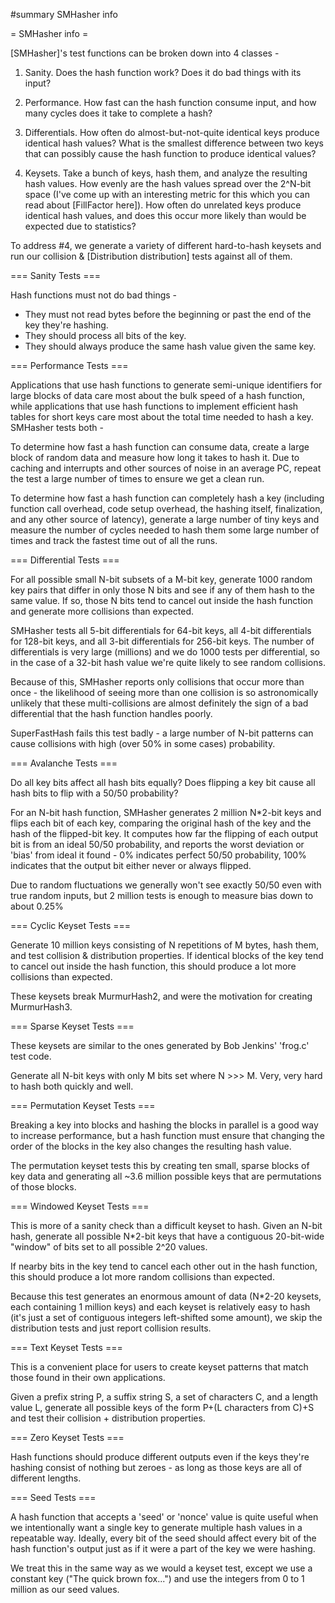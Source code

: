 #summary SMHasher info

= SMHasher info =

[SMHasher]'s test functions can be broken down into 4 classes - 

1. Sanity. Does the hash function work? Does it do bad things with its input?

2. Performance. How fast can the hash function consume input, and how many cycles does it take to complete a hash?

3. Differentials. How often do almost-but-not-quite identical keys produce identical hash values? What is the smallest difference between two keys that can possibly cause the hash function to produce identical values?

4. Keysets. Take a bunch of keys, hash them, and analyze the resulting hash values. How evenly are the hash values spread over the 2^N-bit space (I've come up with an interesting metric for this which you can read about [FillFactor here]). How often do unrelated keys produce identical hash values, and does this occur more likely than would be expected due to statistics? 

To address #4, we generate a variety of different hard-to-hash keysets and run our collision & [Distribution distribution] tests against all of them.


=== Sanity Tests ===

Hash functions must not do bad things -

  * They must not read bytes before the beginning or past the end of the key they're hashing.
  * They should process all bits of the key.
  * They should always produce the same hash value given the same key.

=== Performance Tests ===

Applications that use hash functions to generate semi-unique identifiers for large blocks of data care most about the bulk speed of a hash function, while applications that use hash functions to implement efficient hash tables for short keys care most about the total time needed to hash a key. SMHasher tests both -

To determine how fast a hash function can consume data, create a large block of random data and measure how long it takes to hash it. Due to caching and interrupts and other sources of noise in an average PC, repeat the test a large number of times to ensure we get a clean run.

To determine how fast a hash function can completely hash a key (including function call overhead, code setup overhead, the hashing itself, finalization, and any other source of latency), generate a large number of tiny keys and measure the number of cycles needed to hash them some large number of times and track the fastest time out of all the runs.


=== Differential Tests ===

For all possible small N-bit subsets of a M-bit key, generate 1000 random key pairs that differ in only those N bits and see if any of them hash to the same value. If so, those N bits tend to cancel out inside the hash function and generate more collisions than expected.

SMHasher tests all 5-bit differentials for 64-bit keys, all 4-bit differentials for 128-bit keys, and all 3-bit differentials for 256-bit keys. The number of differentials is very large (millions) and we do 1000 tests per differential, so in the case of a 32-bit hash value we're quite likely to see random collisions. 

Because of this, SMHasher reports only collisions that occur more than once - the likelihood of seeing more than one collision is so astronomically unlikely that these multi-collisions are almost definitely the sign of a bad differential that the hash function handles poorly.

SuperFastHash fails this test badly - a large number of N-bit patterns can cause collisions with high (over 50% in some cases) probability.


=== Avalanche Tests ===

Do all key bits affect all hash bits equally? Does flipping a key bit cause all hash bits to flip with a 50/50 probability?

For an N-bit hash function, SMHasher generates 2 million N*2-bit keys and flips each bit of each key, comparing the original hash of the key and the hash of the flipped-bit key. It computes how far the flipping of each output bit is from an ideal 50/50 probability, and reports the worst deviation or 'bias' from ideal it found - 0% indicates perfect 50/50 probability, 100% indicates that the output bit either never or always flipped.

Due to random fluctuations we generally won't see exactly 50/50 even with true random inputs, but 2 million tests is enough to measure bias down to about 0.25%

=== Cyclic Keyset Tests ===

Generate 10 million keys consisting of N repetitions of M bytes, hash them, and test collision & distribution properties. If identical blocks of the key tend to cancel out inside the hash function, this should produce a lot more collisions than expected.

These keysets break MurmurHash2, and were the motivation for creating MurmurHash3.

=== Sparse Keyset Tests ===

These keysets are similar to the ones generated by Bob Jenkins' 'frog.c' test code.

Generate all N-bit keys with only M bits set where N >>> M. Very, very hard to hash both quickly and well.

=== Permutation Keyset Tests ===

Breaking a key into blocks and hashing the blocks in parallel is a good way to increase performance, but a hash function must ensure that changing the order of the blocks in the key also changes the resulting hash value.

The permutation keyset tests this by creating ten small, sparse blocks of key data and generating all ~3.6 million possible keys that are permutations of those blocks.

=== Windowed Keyset Tests ===

This is more of a sanity check than a difficult keyset to hash. Given an N-bit hash, generate all possible N*2-bit keys that have a contiguous 20-bit-wide "window" of bits set to all possible 2^20 values.

If nearby bits in the key tend to cancel each other out in the hash function, this should produce a lot more random collisions than expected.

Because this test generates an enormous amount of data (N*2-20 keysets, each containing 1 million keys) and each keyset is relatively easy to hash (it's just a set of contiguous integers left-shifted some amount), we skip the distribution tests and just report collision results.


=== Text Keyset Tests ===

This is a convenient place for users to create keyset patterns that match those found in their own applications.

Given a prefix string P, a suffix string S, a set of characters C, and a length value L, generate all possible keys of the form P+(L characters from C)+S and test their collision + distribution properties.

=== Zero Keyset Tests ===

Hash functions should produce different outputs even if the keys they're hashing consist of nothing but zeroes - as long as those keys are all of different lengths.

=== Seed Tests ===

A hash function that accepts a 'seed' or 'nonce' value is quite useful when we intentionally want a single key to generate multiple hash values in a repeatable way. Ideally, every bit of the seed should affect every bit of the hash function's output just as if it were a part of the key we were hashing.

We treat this in the same way as we would a keyset test, except we use a constant key ("The quick brown fox...") and use the integers from 0 to 1 million as our seed values.